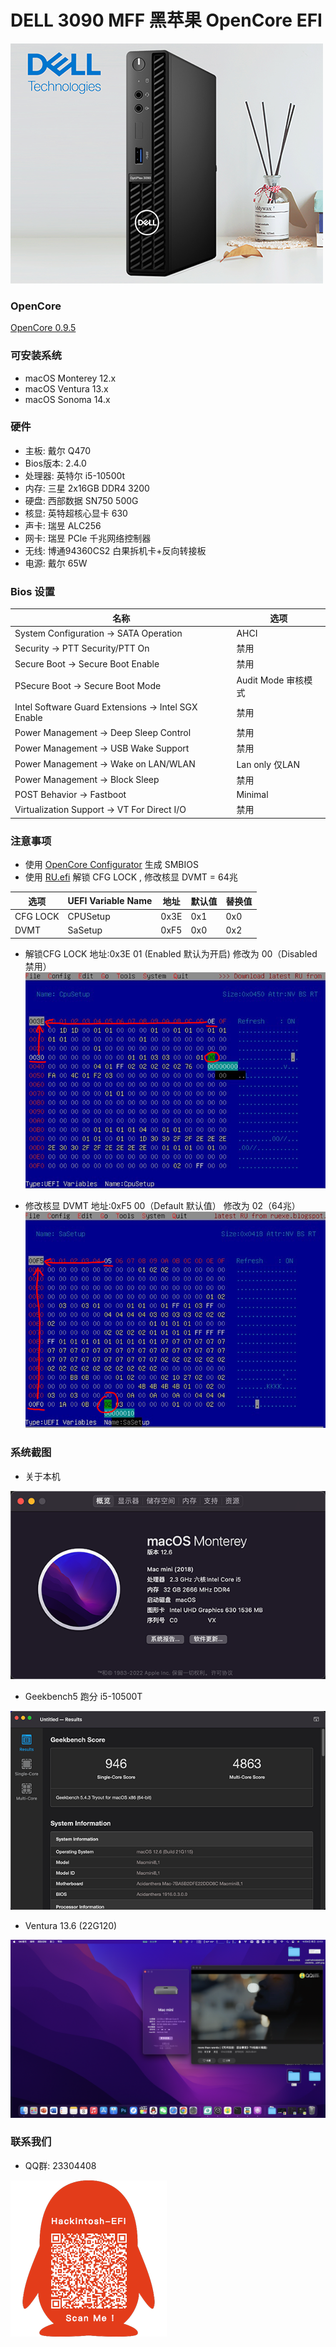 # DELL 3090 MFF 黑苹果 OpenCore EFI

![image](ScreenShot/case.png)

### OpenCore

[OpenCore 0.9.5](https://github.com/acidanthera/OpenCorePkg)

### 可安装系统

- macOS Monterey 12.x 
- macOS Ventura  13.x 
- macOS Sonoma  14.x 

### 硬件

- 主板: 戴尔 Q470
- Bios版本: 2.4.0
- 处理器: 英特尔 i5-10500t
- 内存: 三星 2x16GB DDR4 3200
- 硬盘: 西部数据 SN750 500G
- 核显: 英特超核心显卡 630
- 声卡: 瑞昱 ALC256
- 网卡: 瑞昱 PCle 千兆网络控制器
- 无线: 博通94360CS2 白果拆机卡+反向转接板
- 电源: 戴尔 65W

### Bios 设置

| 名称 | 选项 |
| ----- | --- |
| System Configuration → SATA Operation | AHCI |
| Security → PTT Security/PTT On | 禁用 |
| Secure Boot → Secure Boot Enable | 禁用 |
| PSecure Boot → Secure Boot Mode | Audit Mode 审核模式 |
| Intel Software Guard Extensions → Intel SGX Enable | 禁用 |
| Power Management → Deep Sleep Control | 禁用 |
| Power Management → USB Wake Support | 禁用 |
| Power Management → Wake on LAN/WLAN | Lan only 仅LAN|
| Power Management → Block Sleep | 禁用 |
| POST Behavior → Fastboot | Minimal |
| Virtualization Support → VT For Direct I/O | 禁用 |


### 注意事项

 - 使用 [OpenCore Configurator](https://mackie100projects.altervista.org/opencore-configurator/) 生成 SMBIOS
 - 使用 [RU.efi](http://ruexe.blogspot.com/) 解锁 CFG LOCK , 修改核显 DVMT = 64兆

 | 选项 | UEFI Variable Name | 地址 | 默认值 | 替换值 |
 | --- | --- | --- | --- | --- |
 | CFG LOCK | CPUSetup | 0x3E | 0x1 | 0x0 |
 | DVMT | SaSetup | 0xF5 | 0x0 | 0x2 |

 - 解锁CFG LOCK 地址:0x3E  01 (Enabled 默认为开启) 修改为 00（Disabled 禁用）
![image](ScreenShot/RU/cpusetup.png)

 - 修改核显 DVMT 地址:0xF5  00（Default 默认值） 修改为 02（64兆）
![image](ScreenShot/RU/sasetup.png)

### 系统截图

- 关于本机

![image](ScreenShot/关于本机.png)

- Geekbench5 跑分 i5-10500T 

![image](ScreenShot/geekbench.png)

- Ventura 13.6 (22G120) 

![image](ScreenShot/Ventura.png)

### 联系我们 

- QQ群: 23304408

![image](ScreenShot/QRCode.png)
